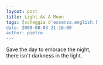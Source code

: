 ```yaml
---
layout: post
title: Light As A Moon
tags: [scheggia d'essenza,english,]
date: 2009-08-03 21:16:00
author: pietro
---
```

Save the day to embrace the night,<br/>there isn't darkness in the light.
